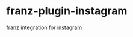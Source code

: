 # franz-plugin-instagram

[franz](http://meetfranz.com/) integration for [instagram](https://www.instagram.com/)

